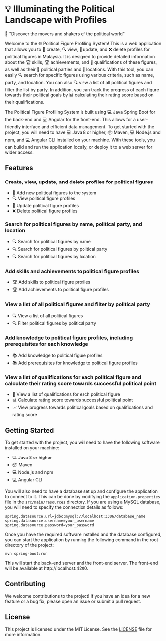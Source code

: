 # 💡 Illuminating the Political Landscape with Profiles
🌟 "Discover the movers and shakers of the political world"

Welcome to the 🌐 Political Figure Profiling System! This is a web application that allows you to 📝 create, 🔍 view, 📝 update, and ❌ delete profiles for political figures in Malaysia. It is designed to provide detailed information about the 🏆 skills, 🏆 achievements, and 📜 qualifications of these figures, as well as their 🔵 political parties and 📍 locations. With this tool, you can easily 🔍 search for specific figures using various criteria, such as name, party, and location. You can also 🔍 view a list of all political figures and filter the list by party. In addition, you can track the progress of each figure towards their political goals by 📊 calculating their rating score based on their qualifications.

The Political Figure Profiling System is built using 💻 Java Spring Boot for the back-end and 💻 Angular for the front-end. This allows for a user-friendly interface and efficient data management. To get started with the project, you will need to have 💻 Java 8 or higher, 📦 Maven, 💻 Node.js and npm, and 💻 Angular CLI installed on your machine. With these tools, you can build and run the application locally, or deploy it to a web server for wider access.

## Features

### Create, view, update, and delete profiles for political figures
- 📝 Add new political figures to the system
- 🔍 View political figure profiles
- 📝 Update political figure profiles
- ❌ Delete political figure profiles

### Search for political figures by name, political party, and location
- 🔍 Search for political figures by name
- 🔍 Search for political figures by political party
- 🔍 Search for political figures by location

### Add skills and achievements to political figure profiles
- 🏆 Add skills to political figure profiles
- 🏆 Add achievements to political figure profiles

### View a list of all political figures and filter by political party
- 🔍 View a list of all political figures
- 🔍 Filter political figures by political party

### Add knowledge to political figure profiles, including prerequisites for each knowledge
- 📚 Add knowledge to political figure profiles
- 📚 Add prerequisites for knowledge to political figure profiles

### View a list of qualifications for each political figure and calculate their rating score towards successful political point
- 📜 View a list of qualifications for each political figure
- 📊 Calculate rating score towards successful political point
- 📈 View progress towards political goals based on qualifications and rating score


## Getting Started

To get started with the project, you will need to have the following software installed on your machine:

- 💻 Java 8 or higher
- 📦 Maven
- 💻 Node.js and npm
- 💻 Angular CLI


You will also need to have a database set up and configure the application to connect to it. This can be done by modifying the `application.properties` file in the `src/main/resources` directory. If you are using a MySQL database, you will need to specify the connection details as follows:

    spring.datasource.url=jdbc:mysql://localhost:3306/database_name
    spring.datasource.username=your_username
    spring.datasource.password=your_password

Once you have the required software installed and the database configured, you can start the application by running the following command in the root directory of the project:

    mvn spring-boot:run

This will start the back-end server and the front-end server. The front-end will be available at http://localhost:4200.

## Contributing

We welcome contributions to the project! If you have an idea for a new feature or a bug fix, please open an issue or submit a pull request.

## License

This project is licensed under the MIT License. See the [LICENSE](LICENSE) file for more information.